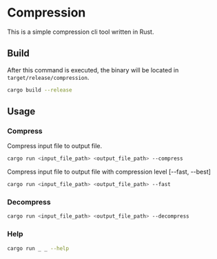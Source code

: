 # Compression

This is a simple compression cli tool written in Rust.

## Build

After this command is executed, the binary will be located in `target/release/compression`.

```sh
cargo build --release
```


## Usage

### Compress

Compress input file to output file.

```sh
cargo run <input_file_path> <output_file_path> --compress
```

Compress input file to output file with compression level [--fast, --best]

```sh
cargo run <input_file_path> <output_file_path> --fast
```

### Decompress

```sh
cargo run <input_file_path> <output_file_path> --decompress
```

### Help

```sh
cargo run _ _ --help
```

<!--
TODO: error handling inputted commands properly
-->
